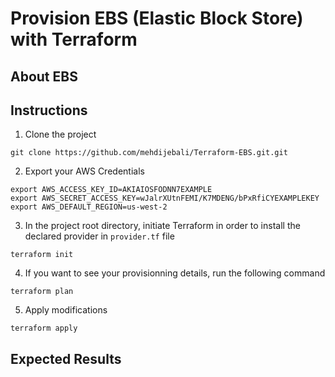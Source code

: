 # Provision EBS (Elastic Block Store) with Terraform
## About EBS 
## Instructions
1. Clone the project 
```
git clone https://github.com/mehdijebali/Terraform-EBS.git.git
```
2. Export your AWS Credentials
```
export AWS_ACCESS_KEY_ID=AKIAIOSFODNN7EXAMPLE
export AWS_SECRET_ACCESS_KEY=wJalrXUtnFEMI/K7MDENG/bPxRfiCYEXAMPLEKEY
export AWS_DEFAULT_REGION=us-west-2
```
3. In the project root directory, initiate Terraform in order to install the declared provider in `provider.tf` file
```
terraform init
```
4. If you want to see your provisionning details, run the following command
```
terraform plan
```
5. Apply modifications
```
terraform apply
```
## Expected Results